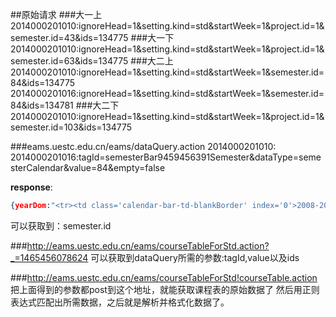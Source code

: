 ##原始请求
###大一上
2014000201010:ignoreHead=1&setting.kind=std&startWeek=1&project.id=1&semester.id=43&ids=134775
###大一下
2014000201010:ignoreHead=1&setting.kind=std&startWeek=1&project.id=1&semester.id=63&ids=134775
###大二上
2014000201010:ignoreHead=1&setting.kind=std&startWeek=1&semester.id=84&ids=134775
2014000201016:ignoreHead=1&setting.kind=std&startWeek=1&semester.id=84&ids=134781
###大二下
2014000201010:ignoreHead=1&setting.kind=std&startWeek=1&project.id=1&semester.id=103&ids=134775

###eams.uestc.edu.cn/eams/dataQuery.action
2014000201010:
2014000201016:tagId=semesterBar9459456391Semester&dataType=semesterCalendar&value=84&empty=false

**response**:
```json
{yearDom:"<tr><td class='calendar-bar-td-blankBorder' index='0'>2008-2009</td><td class='calendar-bar-td-blankBorder' index='1'>2009-2010</td><td class='calendar-bar-td-blankBorder' index='2'>2010-2011</td></tr><tr><td class='calendar-bar-td-blankBorder' index='3'>2011-2012</td><td class='calendar-bar-td-blankBorder' index='4'>2012-2013</td><td class='calendar-bar-td-blankBorder' index='5'>2013-2014</td></tr><tr><td class='calendar-bar-td-blankBorder' index='6'>2014-2015</td><td class='calendar-bar-td-blankBorder' index='7'>2015-2016</td><td class='calendar-bar-td-blankBorder' index='8'>2016-2017</td></tr>",termDom:"<tr><td class='calendar-bar-td-blankBorder' val='84'><span>1</span>学期</td></tr><tr><td class='calendar-bar-td-blankBorder' val='103'><span>2</span>学期</td></tr>",semesters:{y0:[{id:21,schoolYear:"2008-2009",name:"1"},{id:22,schoolYear:"2008-2009",name:"2"}],y1:[{id:19,schoolYear:"2009-2010",name:"1"},{id:20,schoolYear:"2009-2010",name:"2"}],y2:[{id:17,schoolYear:"2010-2011",name:"1"},{id:18,schoolYear:"2010-2011",name:"2"}],y3:[{id:15,schoolYear:"2011-2012",name:"1"},{id:16,schoolYear:"2011-2012",name:"2"}],y4:[{id:13,schoolYear:"2012-2013",name:"1"},{id:14,schoolYear:"2012-2013",name:"2"}],y5:[{id:1,schoolYear:"2013-2014",name:"1"},{id:2,schoolYear:"2013-2014",name:"2"}],y6:[{id:43,schoolYear:"2014-2015",name:"1"},{id:63,schoolYear:"2014-2015",name:"2"}],y7:[{id:84,schoolYear:"2015-2016",name:"1"},{id:103,schoolYear:"2015-2016",name:"2"}],y8:[{id:123,schoolYear:"2016-2017",name:"1"}]},yearIndex:"7",termIndex:"0",semesterId:"84"}

```
可以获取到：semester.id

###http://eams.uestc.edu.cn/eams/courseTableForStd.action?_=1465456078624
可以获取到dataQuery所需的参数:tagId,value以及ids

###http://eams.uestc.edu.cn/eams/courseTableForStd!courseTable.action
把上面得到的参数都post到这个地址，就能获取课程表的原始数据了
然后用正则表达式匹配出所需数据，之后就是解析并格式化数据了。
